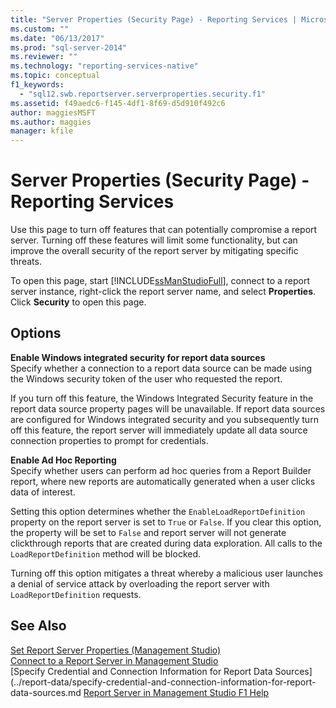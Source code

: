```yaml
---
title: "Server Properties (Security Page) - Reporting Services | Microsoft Docs"
ms.custom: ""
ms.date: "06/13/2017"
ms.prod: "sql-server-2014"
ms.reviewer: ""
ms.technology: "reporting-services-native"
ms.topic: conceptual
f1_keywords: 
  - "sql12.swb.reportserver.serverproperties.security.f1"
ms.assetid: f49aedc6-f145-4df1-8f69-d5d910f492c6
author: maggiesMSFT
ms.author: maggies
manager: kfile
---
```

# Server Properties (Security Page) - Reporting Services
  Use this page to turn off features that can potentially compromise a report server. Turning off these features will limit some functionality, but can improve the overall security of the report server by mitigating specific threats.  
  
 To open this page, start [!INCLUDE[ssManStudioFull](../../includes/ssmanstudiofull-md.md)], connect to a report server instance, right-click the report server name, and select **Properties**. Click **Security** to open this page.  
  
## Options  
 **Enable Windows integrated security for report data sources**  
 Specify whether a connection to a report data source can be made using the Windows security token of the user who requested the report.  
  
 If you turn off this feature, the Windows Integrated Security feature in the report data source property pages will be unavailable. If report data sources are configured for Windows integrated security and you subsequently turn off this feature, the report server will immediately update all data source connection properties to prompt for credentials.  
  
 **Enable Ad Hoc Reporting**  
 Specify whether users can perform ad hoc queries from a Report Builder report, where new reports are automatically generated when a user clicks data of interest.  
  
 Setting this option determines whether the `EnableLoadReportDefinition` property on the report server is set to `True` or `False`. If you clear this option, the property will be set to `False` and report server will not generate clickthrough reports that are created during data exploration. All calls to the `LoadReportDefinition` method will be blocked.  
  
 Turning off this option mitigates a threat whereby a malicious user launches a denial of service attack by overloading the report server with `LoadReportDefinition` requests.  
  
## See Also  
 [Set Report Server Properties &#40;Management Studio&#41;](set-report-server-properties-management-studio.md)   
 [Connect to a Report Server in Management Studio](connect-to-a-report-server-in-management-studio.md)   
 [Specify Credential and Connection Information for Report Data Sources](../report-data/specify-credential-and-connection-information-for-report-data-sources.md 
 [Report Server in Management Studio F1 Help](report-server-in-management-studio-f1-help.md)  
  
  
